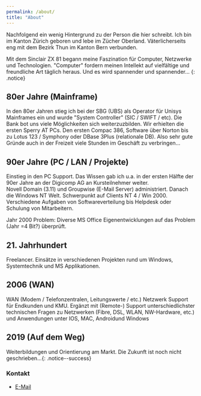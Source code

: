 ```yaml
---
permalink: /about/
title: "About"
---
```


Nachfolgend ein wenig Hintergrund zu der Person die hier schreibt. Ich bin im Kanton Zürich geboren und lebe im Zücher Oberland. Väterlicherseits eng mit dem Bezirk Thun im Kanton Bern verbunden.  

Mit dem Sinclair ZX 81 begann meine Faszination für Computer, Netzwerke und Technologien. "Computer" fordern meinen Intellekt auf vielfältige und freundliche Art täglich heraus. Und es wird spannender und spannender...
{: .notice}

## 80er Jahre (Mainframe)  

In den 80er Jahren stieg ich bei der SBG (UBS) als Operator für Unisys Mainframes ein und wurde "System Controller" (SIC / SWIFT / etc). Die Bank bot uns viele Möglichkeiten sich weiterzuzbilden. Wir erhielten die ersten Sperry AT PCs. Den ersten Compac 386, Software über Norton bis zu Lotus 123 / Symphony oder DBase 3Plus (relationale DB). Also sehr gute Gründe auch in der Freizeit viele Stunden im Geschäft zu verbringen...  

## 90er Jahre (PC / LAN / Projekte)  

Einstieg in den PC Support. Das Wissen gab ich u.a. in der ersten Hälfte der 90er Jahre an der Digicomp AG an Kursteilnehmer weiter.  
Novell Domain (3.11) und Groupwise (E-Mail Server) administriert. Danach die Windows NT Welt. Schwerpunkt auf Clients NT 4 / Win 2000. Verschiedene Aufgaben von Softwareverteilung bis Helpdesk oder Schulung von Mitarbeitern.  

Jahr 2000 Problem: Diverse MS Office Eigenentwicklungen auf das Problem (Jahr =4 Bit?) überprüft.

## 21. Jahrhundert  

Freelancer. Einsätze in verschiedenen Projekten rund um Windows, Systemtechnik und MS Applikationen. 

## 2006 (WAN)

WAN (Modem / Telefonzentralen, Leitungswerte / etc.) Netzwerk Support für Endkunden und KMU. Ergänzt mit (Remote-) Support unterschiedlichster technischen Fragen zu Netzwerken (Fibre, DSL, WLAN, NW-Hardware, etc.) und Anwendungen unter IOS, MAC, Androidund Windows

## 2019 (Auf dem Weg)

Weiterbildungen und Orientierung am Markt. Die Zukunft ist noch nicht geschrieben...{: .notice--success} 

### Kontakt

* [E-Mail](mailto:petergyger@photonmail.com)
